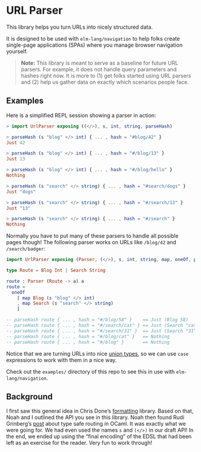 # URL Parser

This library helps you turn URLs into nicely structured data.

It is designed to be used with `elm-lang/navigation` to help folks create single-page applications (SPAs) where you manage browser navigation yourself.

> **Note:** This library is meant to serve as a baseline for future URL parsers. For example, it does not handle query parameters and hashes right now. It is more to (1) get folks started using URL parsers and (2) help us gather data on exactly which scenarios people face.


## Examples

Here is a simplified REPL session showing a parser in action:

```elm
> import UrlParser exposing ((</>), s, int, string, parseHash)

> parseHash (s "blog" </> int) { ... , hash = "#blog/42" }
Just 42

> parseHash (s "blog" </> int) { ... , hash = "#/blog/13" }
Just 13

> parseHash (s "blog" </> int) { ... , hash = "#/blog/hello" }
Nothing

> parseHash (s "search" </> string) { ... , hash = "#search/dogs" }
Just "dogs"

> parseHash (s "search" </> string) { ... , hash = "#/search/13" }
Just "13"

> parseHash (s "search" </> string) { ... , hash = "#/search" }
Nothing
```

Normally you have to put many of these parsers to handle all possible pages though! The following parser works on URLs like `/blog/42` and `/search/badger`:

```elm
import UrlParser exposing (Parser, (</>), s, int, string, map, oneOf, parseHash)

type Route = Blog Int | Search String

route : Parser (Route -> a) a
route =
  oneOf
    [ map Blog (s "blog" </> int)
    , map Search (s "search" </> string)
    ]

-- parseHash route { ... , hash = "#/blog/58" }    == Just (Blog 58)
-- parseHash route { ... , hash = "#/search/cat" } == Just (Search "cat")
-- parseHash route { ... , hash = "#/search/31" }  == Just (Search "31")
-- parseHash route { ... , hash = "#/blog/cat" }   == Nothing
-- parseHash route { ... , hash = "#/blog" }       == Nothing
```

Notice that we are turning URLs into nice [union types](https://guide.elm-lang.org/types/union_types.html), so we can use `case` expressions to work with them in a nice way.

Check out the `examples/` directory of this repo to see this in use with `elm-lang/navigation`.


## Background

I first saw this general idea in Chris Done&rsquo;s [formatting][] library. Based on that, Noah and I outlined the API you see in this library. Noah then found Rudi Grinberg&rsquo;s [post][] about type safe routing in OCaml. It was exactly what we were going for. We had even used the names `s` and `(</>)` in our draft API! In the end, we ended up using the &ldquo;final encoding&rdquo; of the EDSL that had been left as an exercise for the reader. Very fun to work through!

[formatting]: http://chrisdone.com/posts/formatting
[post]: http://rgrinberg.com/posts/primitive-type-safe-routing/
